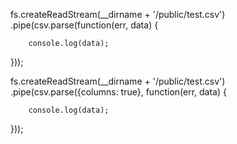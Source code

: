 fs.createReadStream(__dirname + '/public/test.csv')
  .pipe(csv.parse(function(err, data) {
 
        console.log(data);
 
  }));

fs.createReadStream(__dirname + '/public/test.csv')
  .pipe(csv.parse({columns: true}, function(err, data) {
 
        console.log(data);
 
  }));
